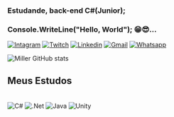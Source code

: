 ### Estudande, back-end C#(Junior);

### Console.WriteLine("Hello, World"); 😁😎...

[![Intagram](https://img.shields.io/badge/Instagram-E4405F?style=for-the-badge&logo=instagram&logoColor=white)](https://www.instagram.com/unknown_profile369/)
[![Twitch](https://img.shields.io/badge/Twitch-9146FF?style=for-the-badge&logo=twitch&logoColor=white)](https://www.twitch.tv/millermx043)
[![Linkedin](https://img.shields.io/badge/LinkedIn-0077B5?style=for-the-badge&logo=linkedin&logoColor=white)](https://www.linkedin.com/in/miller-martins-3246b9210/)
[![Gmail](https://img.shields.io/badge/Gmail-D14836?style=for-the-badge&logo=gmail&logoColor=white)](millermartinsvasco1@gmail.com)
[![Whatsapp](https://img.shields.io/badge/WhatsApp-25D366?style=for-the-badge&logo=whatsapp&logoColor=white)](15996854254)

![Miller GitHub stats](https://github-readme-stats.vercel.app/api?username=xX-Mill3r-Xx&show_icons=true&theme=dark)

## Meus Estudos
<div stile = "display: inline_block"><br/>
 <img align="center" alt="C#" src="https://img.shields.io/badge/C%23-239120?style=for-the-badge&logo=c-sharp&logoColor=white" />
 <img align="center" alt=".Net" src="https://img.shields.io/badge/.NET-5C2D91?style=for-the-badge&logo=.net&logoColor=white" />
 <img align="center" alt="Java" src="https://img.shields.io/badge/Java-ED8B00?style=for-the-badge&logo=java&logoColor=white" />
<img align="center" alt="Unity" src="https://img.shields.io/badge/Unity-100000?style=for-the-badge&logo=unity&logoColor=white" />
<div>

